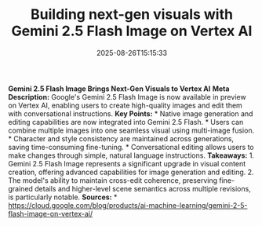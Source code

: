 ﻿---
title: "Building next-gen visuals with Gemini 2.5 Flash Image on Vertex AI"
date: "2025-08-26T15:15:33"
category: "Markets"
summary: ""
slug: "building nextgen visuals with gemini 25 flash image on verte"
source_urls:
  - "https://cloud.google.com/blog/products/ai-machine-learning/gemini-2-5-flash-image-on-vertex-ai/"
seo:
  title: "Building next-gen visuals with Gemini 2.5 Flash Image on Vertex AI | Hash n Hedge"
  description: ""
  keywords: ["news", "markets", "brief"]
---
**Gemini 2.5 Flash Image Brings Next-Gen Visuals to Vertex AI**  **Meta Description:** Google's Gemini 2.5 Flash Image is now available in preview on Vertex AI, enabling users to create high-quality images and edit them with conversational instructions.  **Key Points:**  *   Native image generation and editing capabilities are now integrated into Gemini 2.5 Flash. *   Users can combine multiple images into one seamless visual using multi-image fusion. *   Character and style consistency are maintained across generations, saving time-consuming fine-tuning. *   Conversational editing allows users to make changes through simple, natural language instructions.  **Takeaways:**  1.  Gemini 2.5 Flash Image represents a significant upgrade in visual content creation, offering advanced capabilities for image generation and editing. 2.  The model's ability to maintain cross-edit coherence, preserving fine-grained details and higher-level scene semantics across multiple revisions, is particularly notable.  **Sources:**  *   https://cloud.google.com/blog/products/ai-machine-learning/gemini-2-5-flash-image-on-vertex-ai/ 
